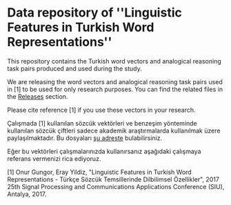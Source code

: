 # Data repository of ''Linguistic Features in Turkish Word Representations''

This repository contains the Turkish word vectors and analogical reasoning task pairs produced and used during the study.

We are releasing the word vectors and analogical reasoning task pairs used in [1] to be used for only research purposes. You can find the related files in the [Releases](https://github.com/onurgu/linguistic-features-in-turkish-word-representations/releases) section.

Please cite reference [1] if you use these vectors in your research.

Çalışmada [1] kullanılan sözcük vektörleri ve benzeşim yönteminde kullanılan sözcük çiftleri sadece akademik araştırmalarda kullanılmak üzere paylaşılmaktadır. Bu dosyaları [şu adreste](https://github.com/onurgu/linguistic-features-in-turkish-word-representations/releases) bulabilirsiniz.

Eğer bu vektörleri çalışmalarınızda kullanırsanız aşağıdaki çalışmaya referans vermenizi rica ediyoruz.

[1] Onur Gungor, Eray Yildiz, "Linguistic Features in Turkish Word Representations - Türkçe Sözcük Temsillerinde Dilbilimsel Özellikler", 2017 25th Signal Processing and Communications Applications Conference (SIU), Antalya, 2017.

